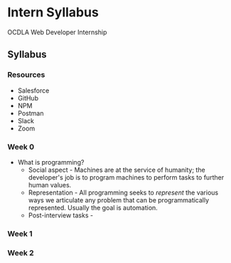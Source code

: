 

# Intern Syllabus
OCDLA Web Developer Internship

## Syllabus

### Resources
* Salesforce
* GitHub
* NPM
* Postman
* Slack
* Zoom

### Week 0
* What is programming?
  * Social aspect - Machines are at the service of humanity; the developer's job is to program machines to perform tasks to further human values.
  * Representation - All programming seeks to _represent_ the various ways we articulate any problem that can be programmatically represented.  Usually the goal is automation.
  * Post-interview tasks - 


### Week 1

### Week 2

